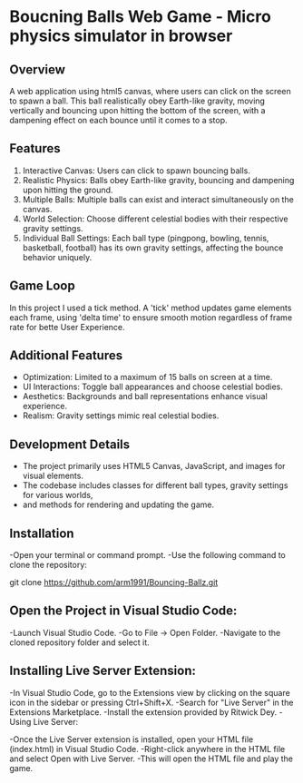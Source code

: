 # Boucning Balls Web Game - Micro physics simulator in browser

## Overview

A web application using html5 canvas, where users can click on the screen to spawn a ball.
This ball realistically obey Earth-like gravity, moving vertically and bouncing upon hitting
the bottom of the screen, with a dampening effect on each bounce until it comes to a stop.

## Features

1. Interactive Canvas: Users can click to spawn bouncing balls.
2. Realistic Physics: Balls obey Earth-like gravity, bouncing and dampening upon hitting the ground.
3. Multiple Balls: Multiple balls can exist and interact simultaneously on the canvas.
4. World Selection: Choose different celestial bodies with their respective gravity settings.
5. Individual Ball Settings: Each ball type (pingpong, bowling, tennis, basketball, football) has its own gravity settings, affecting the bounce behavior uniquely.

## Game Loop

In this project I used a tick method. A 'tick' method updates game elements each frame,
using 'delta time' to ensure smooth motion regardless of frame rate for bette User Experience.

## Additional Features

- Optimization: Limited to a maximum of 15 balls on screen at a time.
- UI Interactions: Toggle ball appearances and choose celestial bodies.
- Aesthetics: Backgrounds and ball representations enhance visual experience.
- Realism: Gravity settings mimic real celestial bodies.

## Development Details

- The project primarily uses HTML5 Canvas, JavaScript, and images for visual elements.
- The codebase includes classes for different ball types, gravity settings for various worlds,
- and methods for rendering and updating the game.

## Installation

-Open your terminal or command prompt.
-Use the following command to clone the repository:

git clone https://github.com/arm1991/Bouncing-Ballz.git

## Open the Project in Visual Studio Code:

-Launch Visual Studio Code.
-Go to File -> Open Folder.
-Navigate to the cloned repository folder and select it.

## Installing Live Server Extension:

-In Visual Studio Code, go to the Extensions view by clicking on the square icon in the sidebar or pressing Ctrl+Shift+X.
-Search for "Live Server" in the Extensions Marketplace.
-Install the extension provided by Ritwick Dey.
-Using Live Server:

-Once the Live Server extension is installed, open your HTML file (index.html) in Visual Studio Code.
-Right-click anywhere in the HTML file and select Open with Live Server.
-This will open the HTML file and play the game.
